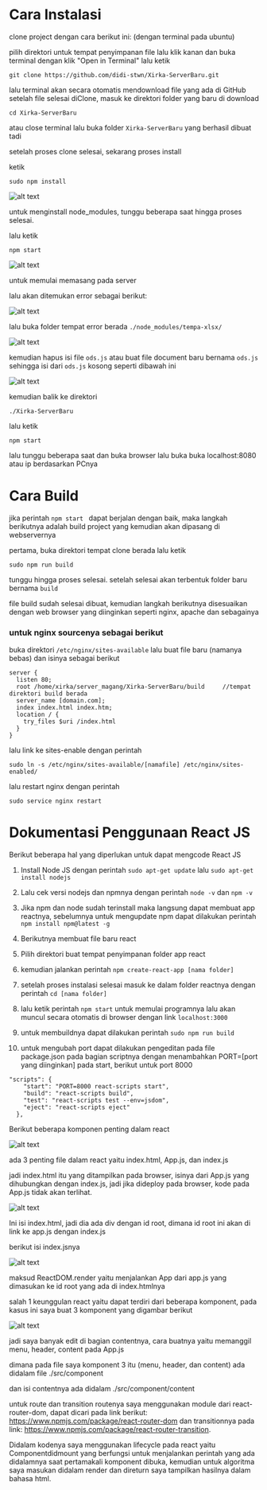# Cara Instalasi 

clone project dengan cara berikut ini: (dengan terminal pada ubuntu)

pilih direktori untuk tempat penyimpanan file
lalu klik kanan dan buka terminal dengan klik "Open in Terminal"
lalu ketik 

`git clone https://github.com/didi-stwn/Xirka-ServerBaru.git`

lalu terminal akan secara otomatis mendownload file yang ada di GitHub
setelah file selesai diClone, masuk ke direktori folder yang baru di download 

`cd Xirka-ServerBaru`

atau close terminal lalu buka folder `Xirka-ServerBaru` yang berhasil dibuat tadi

setelah proses clone selesai, sekarang proses install

ketik 

`sudo npm install` 

![alt text](https://github.com/didi-stwn/Xirka-FrontEnd/blob/master/screenshoot/npminstall.png)

untuk menginstall node_modules, tunggu beberapa saat hingga proses selesai.

lalu ketik 

`npm start` 

![alt text](https://github.com/didi-stwn/Xirka-FrontEnd/blob/master/screenshoot/npm%20start.png)

untuk memulai memasang pada server

lalu akan ditemukan error sebagai berikut:

![alt text](https://github.com/didi-stwn/Xirka-FrontEnd/blob/master/screenshoot/errorods.png)

lalu buka folder tempat error berada `./node_modules/tempa-xlsx/`

![alt text](https://github.com/didi-stwn/Xirka-FrontEnd/blob/master/screenshoot/odsjs.png)

kemudian hapus isi file `ods.js` atau buat file document baru bernama `ods.js` sehingga isi dari `ods.js` kosong seperti dibawah ini

![alt text](https://github.com/didi-stwn/Xirka-FrontEnd/blob/master/screenshoot/filekosong.png)

kemudian balik ke direktori 

`./Xirka-ServerBaru`

lalu ketik 

`npm start`

lalu tunggu beberapa saat dan buka browser lalu buka buka localhost:8080 atau ip berdasarkan PCnya



# Cara Build

jika perintah `npm start ` dapat berjalan dengan baik, maka langkah berikutnya adalah build project yang kemudian akan dipasang di webservernya

pertama, buka direktori tempat clone berada lalu ketik

`sudo npm run build`

tunggu hingga proses selesai. setelah selesai akan terbentuk folder baru bernama `build`

file build sudah selesai dibuat, kemudian langkah berikutnya disesuaikan dengan web browser yang diinginkan seperti nginx, apache dan sebagainya

### untuk nginx sourcenya sebagai berikut 

buka direktori `/etc/nginx/sites-available` lalu buat file baru (namanya bebas) dan isinya sebagai berikut 

```
server {
  listen 80;
  root /home/xirka/server_magang/Xirka-ServerBaru/build     //tempat direktori build berada
  server_name [domain.com];
  index index.html index.htm;
  location / {
    try_files $uri /index.html
  }
}
```

lalu link ke sites-enable dengan perintah

`sudo ln -s /etc/nginx/sites-available/[namafile] /etc/nginx/sites-enabled/`

lalu restart nginx dengan perintah 

`sudo service nginx restart`



# Dokumentasi Penggunaan React JS

Berikut beberapa hal yang diperlukan untuk dapat mengcode React JS

1. Install Node JS dengan perintah `sudo apt-get update` lalu `sudo apt-get install nodejs`

2. Lalu cek versi nodejs dan npmnya dengan perintah `node -v` dan `npm -v`

3. Jika npm dan node sudah terinstall  maka langsung dapat membuat app reactnya, sebelumnya untuk mengupdate npm dapat dilakukan perintah `npm install npm@latest -g`

4. Berikutnya membuat file baru react

5. Pilih direktori buat tempat penyimpanan folder app react

6. kemudian jalankan perintah `npm create-react-app [nama folder]`

7. setelah proses instalasi selesai masuk ke dalam folder reactnya dengan perintah `cd [nama folder]`

8. lalu ketik perintah `npm start` untuk memulai programnya lalu akan muncul secara otomatis di browser dengan link `localhost:3000`

9. untuk membuildnya dapat dilakukan perintah `sudo npm run build`

10. untuk mengubah port dapat dilakukan pengeditan pada file package.json pada bagian scriptnya dengan menambahkan PORT=[port yang diinginkan] pada start, berikut untuk port 8000

```
"scripts": {
    "start": "PORT=8000 react-scripts start",
    "build": "react-scripts build",
    "test": "react-scripts test --env=jsdom",
    "eject": "react-scripts eject"
  },
  ```


Berikut beberapa komponen penting dalam react

![alt text](https://github.com/didi-stwn/Xirka-FrontEnd/blob/master/screenshoot/Untitled%20Diagram%20(3).png)

ada 3 penting file dalam react yaitu index.html, App.js, dan index.js

jadi index.html itu yang ditampilkan pada browser, isinya dari App.js yang dihubungkan dengan index.js, jadi jika dideploy pada browser, kode pada App.js tidak akan terlihat.


![alt text](https://github.com/didi-stwn/Xirka-FrontEnd/blob/master/screenshoot/index.html.png)

Ini isi index.html, jadi dia ada div dengan id root, dimana id root ini akan di link ke app.js dengan index.js


berikut isi index.jsnya

![alt text](https://github.com/didi-stwn/Xirka-FrontEnd/blob/master/screenshoot/index.js.png)

maksud ReactDOM.render yaitu menjalankan App dari app.js yang dimasukan ke id root yang ada di index.htmlnya


salah 1 keunggulan react yaitu dapat terdiri dari beberapa komponent, pada kasus ini saya buat 3 komponent yang digambar berikut

![alt text](https://github.com/didi-stwn/Xirka-FrontEnd/blob/master/screenshoot/Untitled%20Diagram.png)

jadi saya banyak edit di bagian contentnya, cara buatnya yaitu memanggil menu, header, content pada App.js

dimana pada file saya komponent 3 itu (menu, header, dan content) ada didalam file ./src/component

dan isi contentnya ada didalam ./src/component/content

untuk route dan transition routenya saya menggunakan module dari react-router-dom, dapat dicari pada link berikut: https://www.npmjs.com/package/react-router-dom dan transitionnya pada link: https://www.npmjs.com/package/react-router-transition.

Didalam kodenya saya menggunakan lifecycle pada react yaitu Componentdidmount yang berfungsi untuk menjalankan perintah yang ada didalamnya saat pertamakali komponent dibuka, kemudian untuk algoritma saya masukan didalam render dan direturn saya tampilkan hasilnya dalam bahasa html.

